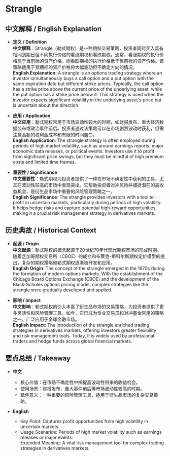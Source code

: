 # Strangle

## 中文解释 / English Explanation

* **定义 / Definition**  
  **中文解释**：Strangle（勒式期权）是一种期权交易策略，投资者同时买入具有相同到期日但不同执行价格的看涨期权和看跌期权。通常，看涨期权的执行价格高于当前标的资产价格，而看跌期权的执行价格低于当前标的资产价格。该策略适用于预期标的资产价格将大幅波动但不确定方向的情况。  
  **English Explanation**: A strangle is an options trading strategy where an investor simultaneously buys a call option and a put option with the same expiration date but different strike prices. Typically, the call option has a strike price above the current price of the underlying asset, while the put option has a strike price below it. This strategy is used when the investor expects significant volatility in the underlying asset's price but is uncertain about the direction.

* **应用 / Application**  
  **中文应用**：勒式期权常用于市场波动性较大的时期，如财报发布、重大经济数据公布或政治事件前后。投资者通过该策略可以在市场剧烈波动时获利，但需注意高额的权利金成本和有限的时间窗口。  
  **English Application**: The strangle strategy is often employed during periods of high market volatility, such as around earnings reports, major economic data releases, or political events. Investors use it to profit from significant price swings, but they must be mindful of high premium costs and limited time frames.

* **重要性 / Significance**  
  **中文重要性**：勒式期权为投资者提供了一种在市场不确定性中获利的工具，尤其在波动性较高的市场中表现突出。它帮助投资者对冲风险并捕捉潜在的高收益机会，是衍生品市场中重要的风险管理策略之一。  
  **English Significance**: The strangle provides investors with a tool to profit in uncertain markets, particularly during periods of high volatility. It helps hedge risks and capture potential high-reward opportunities, making it a crucial risk management strategy in derivatives markets.

## 历史典故 / Historical Context

* **起源 / Origin**  
  **中文起源**：勒式期权的概念起源于20世纪70年代现代期权市场的形成时期。随着芝加哥期权交易所（CBOE）的成立和布莱克-斯科尔斯期权定价模型的提出，复杂的期权策略如勒式期权逐渐被开发和应用。  
  **English Origin**: The concept of the strangle emerged in the 1970s during the formation of modern options markets. With the establishment of the Chicago Board Options Exchange (CBOE) and the development of the Black-Scholes options pricing model, complex strategies like the strangle were gradually developed and applied.

* **影响 / Impact**  
  **中文影响**：勒式期权的引入丰富了衍生品市场的交易策略，为投资者提供了更多灵活性和风险管理工具。如今，它已成为专业交易员和对冲基金常用的策略之一，广泛应用于全球金融市场。  
  **English Impact**: The introduction of the strangle enriched trading strategies in derivatives markets, offering investors greater flexibility and risk management tools. Today, it is widely used by professional traders and hedge funds across global financial markets.

## 要点总结 / Takeaway

* **中文**  
  - 核心价值：在市场不确定性中捕捉高波动性带来的收益机会。  
  - 使用场景：财报发布、重大事件前后等市场波动性较高的时期。  
  - 延伸意义：一种重要的风险管理工具，适用于衍生品市场的复杂交易策略。

* **English**  
  - Key Point: Captures profit opportunities from high volatility in uncertain markets.  
  - Usage Scenarios: Periods of high market volatility such as earnings releases or major events.  
   Extended Meaning: A vital risk management tool for complex trading strategies in derivatives markets.